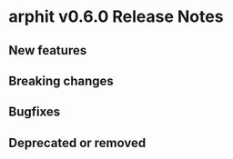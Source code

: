 # arphit v0.6.0 Release Notes

## New features

## Breaking changes

## Bugfixes

## Deprecated or removed

